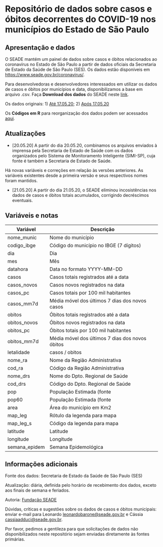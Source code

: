 # Repositório de dados sobre casos e óbitos decorrentes do COVID-19 nos municípios do Estado de São Paulo

## Apresentação e dados

O SEADE mantém um painel de dados sobre casos e óbitos relacionados ao coronavírus no Estado de São Paulo a partir de dados oficiais da Secretaria de Estado da Saúde de São Paulo (SES). Os dados estão disponíveis em https://www.seade.gov.br/coronavirus/.

Para desenvolvedoras e desenvolvedores interessados em utilizar os dados de casos e óbitos por municípios e data, disponibilizamos a base em arquivo .csv. Faça **Download dos dados** do SEADE neste [link](https://raw.githubusercontent.com/seade-R/dados-covid-sp/master/data/dados_covid_sp.csv).

Os dados originais: 1) [Até 17.05.20](https://github.com/seade-R/dados-covid-sp/blob/master/data/Municipios%20informacoes%20dia.xlsx); 2) [Após 17.05.20](https://github.com/seade-R/dados-covid-sp/blob/master/data/sp_munic.csv)

Os **Códigos em R** para reorganização dos dados podem ser acessados [aqui](https://github.com/seade-R/dados-covid-sp/blob/master/R).

## Atualizações

- [20.05.20] A partir do dia 20.05.20, combinamos os arquivos enviados à imprensa pela Secretaria de Estado de Saúde com os dados organizados pelo Sistema de Monitoramento Inteligente (SIMI-SP), cuja fonte é também a Secretaria de Estado de Saúde.

Há novas variáveis e correções em relação às versões anteriores. As variáveis existentes desde a primeira versão e seus respectivos nomes foram mantidos.

- [21.05.20] A partir do dia 21.05.20, o SEADE eliminou incosistências nos dados de casos e óbitos totais acumulados, corrigindo decréscimos eventuais.

## Variáveis e notas

|Variável|Descrição|
|---|---|
|nome_munic| Nome do município|
|codigo_ibge| Código do município no IBGE (7 dígitos)|
|dia| Dia|
|mes| Mês|
|datahora| Data no formato YYYY-MM-DD|
|casos| Casos totais registrados até a data|
|casos_novos| Casos novos registrados na data|
|casos_pc| Casos totais por 100 mil habitantes|
|casos_mm7d| Média móvel dos últimos 7 dias dos novos casos|
|obitos| Óbitos totais registrados até a data|
|obitos_novos| Óbitos novos registrados na data|
|obitos_pc| Óbitos totais por 100 mil habitantes|
|obitos_mm7d| Média móvel dos últimos 7 dias dos novos óbitos|
|letalidade| casos / obitos|
|nome_ra| Nome da Região Administrativa|
|cod_ra| Código da Região Administrativa|
|nome_drs| Nome do Dpto. Regional de Saúde|
|cod_drs| Código do Dpto. Regional de Saúde|
|pop| População Estimada (fonte| SEADE)|
|pop60| População Estimada (fonte| SEADE)|
|area| Área do município em Km2|
|map_leg| Rótulo da legenda para mapa|
|map_leg_s| Código da legenda para mapa|
|latitude| Latitude|
|longitude| Longitude|
|semana_epidem| Semana Epidemológica|

## Informações adicionais

Fonte dos dados: Secretaria de Estado da Saúde de São Paulo (SES)

Atualização: diária, definida pelo horário de recebimento dos dados, exceto aos finais de semana e feriados.

Autoria: [Fundação SEADE](https://www.seade.gov.br/)

Dúvidas, críticas e sugestões sobre os dados de casos e óbitos municipais: enviar e-mail para Leonardo [leonardobarone@seade.gov.br](leonardobarone@seade.gov.br) e Cássia [cassiaadduci@seade.gov.br](cassiaadduci@seade.gov.br).

Por favor, pedimos a gentileza para que solicitações de dados não disponibilizados neste repositório sejam enviadas diretamente às fontes primárias.
